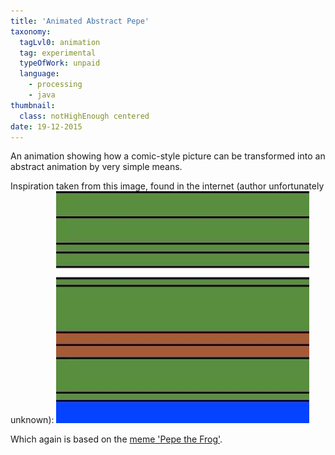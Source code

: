 ```yaml
---
title: 'Animated Abstract Pepe'
taxonomy:
  tagLvl0: animation
  tag: experimental
  typeOfWork: unpaid
  language:
    - processing
    - java
thumbnail:
  class: notHighEnough centered
date: 19-12-2015
---
```

An animation showing how a comic-style picture can be transformed into an abstract animation by very simple means.

Inspiration taken from this image, found in the internet (author unfortunately unknown):
![Abstract Rare Pepe (Original)](abstract-rare-pepe-original.jpg)

Which again is based on the [meme 'Pepe the Frog'](http://knowyourmeme.com/memes/pepe-the-frog).